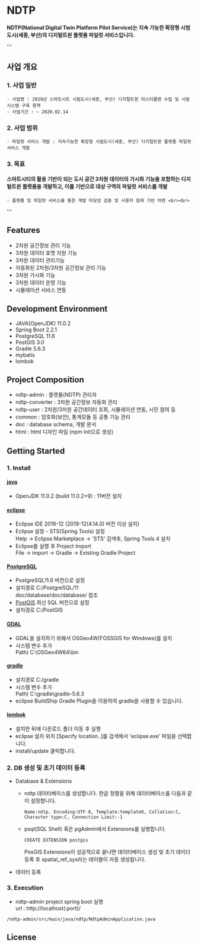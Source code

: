 # NDTP
<strong>NDTP(National Digital Twin Platform Pilot Service)는  지속 가능한 확장형 시범도시(세종, 부산)의 디지털트윈 플랫폼 파일럿 서비스입니다.</strong>

'''
## 사업 개요
### 1. 사업 일반
	- 사업명 : 2019년 스마트시트 시범도시(세종, 부산) 디지털트윈 마스터플랜 수립 및 시범시스템 구축 용역
	- 사업기간 : ~ 2020.02.14
 
### 2. 사업 범위
	- 파일럿 서비스 개발 : 지속가능한 확장형 시범도시(세종, 부산) 디지털트윈 플랫폼 파일럿 서비스 개발

### 3. 목표
#### 스마트시티의 활용 기반이 되는 도시 공간 3차원 데이터의 가시화 기능을  포함하는 디지털트윈 플랫폼을 개발하고, 이를 기반으로 대상 구역의 파일럿 서비스를 개발
	- 플랫폼 및 파일럿 서비스를 통한 개발 타당성 검증 및 사용자 참여 기반 마련 <br><br>
'''
## Features
- 2차원 공간정보 관리 기능
- 3차원 데이터 포맷 지원 기능
- 3차원 데이터 관리기능
- 자동화된 2차원/3차원 공간정보 관리 기능
- 3차원 가시화 기능
- 3차원 데이터 운영 기능
- 시뮬레이션 서비스 연동

## Development Environment
- JAVA(OpenJDK) 11.0.2
- Spring Boot 2.2.1
- PostgreSQL 11.6
- PostGIS 3.0
- Gradle 5.6.3
- mybatis
- lombok

## Project Composition
- ndtp-admin : 플랫폼(NDTP) 관리자     
- ndtp-converter : 3차원 공간정보 자동화 관리
- ndtp-user : 2차원/3차원  공간데이터 조회, 시뮬레이션 연동, 시민 참여 등
- common : 암호화(보안), 통계모듈 등 공통 기능 관리
- doc : database schema, 개발 문서
- html : html 디자인 파일 (npm init으로 생성)

## Getting Started

### 1. Install
#### [java](https://jdk.java.net/archive/)
- OpenJDK 11.0.2 (build 11.0.2+9) : 11버전 설치

#### [eclipse](https://www.eclipse.org/downloads/download.php?file=/oomph/epp/2019-12/R/eclipse-inst-win64.exe)
- Eclipse IDE 2019-12 (2019-12(4.14.0) 버전 이상 설치)<br>
- Eclipse 설정 - STS(Spring Tools) 설정 <br>
  Help → Eclipse Marketplace → 'STS' 검색후, Spring Tools 4 설치
- Eclipse를 실행 후 Project Import <br>
  File → import → Gradle → Existing Gradle Project

#### [PostgreSQL](https://www.enterprisedb.com/downloads/postgres-postgresql-downloads)
- PostgreSQL11.6 버전으로 설정
- 설치경로 C:/PostgreSQL/11 <br>
  doc/database/doc/database/ 참조 
- [PostGIS](https://postgis.net/) 최신 SQL 버전으로 설정
- 설치경로 C:/PostGIS

#### [GDAL](https://trac.osgeo.org/osgeo4w/)
- GDAL을 설치하기 위해서 OSGeo4W(FOSSGIS for Windows)를 설치
- 시스템 변수 추가 <br>
  Path) C:\OSGeo4W64\bin 

#### [gradle](https://gradle.org/docs/)
- 설치경로 C:/gradle
- 시스템 변수 추가 <br> 
  Path) C:\gradle\gradle-5.6.3 
- eclipse BuildShip Gradle Plugin을 이용하여 gradle을 사용할 수 있습니다.

#### [lombok](https://projectlombok.org/)
- 설치한 뒤에 다운로드 폴더 이동 후 실행
- eclipse 설치 위치 [Specify location..]를 검색해서 'eclipse.exe' 파일을 선택합니다.
- install/update 클릭합니다.

  
### 2. DB 생성 및 초기 데이터 등록
- Database & Extensions
	- ndtp 데이터베이스를 생성합니다.
	    한글 정렬을 위해 데이터베이스를 다음과 같이 설정합니다.
	  <pre><code>Name:ndtp, Encoding:UTF-8, Template:template0, Collation:C, Character type:C, Connection Limit:-1</code></pre>
	- psql(SQL Shell) 혹은 pgAdmin에서 Extensions를 실행합니다.
	  <pre><code>CREATE EXTENSION postgis</code></pre>
	  PosGIS Extensions이 성공적으로 끝나면 데이터베이스 생성 및 초기 데이더 등록 후 spatial_ref_sys라는 테이블이 자동 생성됩니다.

- 데이터 등록
	   
### 3. Execution
- ndtp-admin project spring boot 실행 <br>
  url : http://localhost(:port)/
<pre><code>/ndtp-admin/src/main/java/ndtp/NdtpAdminApplication.java</code></pre>

## License

<br><br>